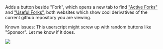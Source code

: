 Adds a button beside "Fork", which opens a new tab to find <a href="https://github.com/techgaun/active-forks">"Active Forks"</a> and <a href="https://github.com/useful-forks/useful-forks.github.io">"Useful Forks"</a>, both websites which show cool derivatives of the current github repository you are viewing. 


Known Issues: This userscript might screw up with random buttons like "Sponsor". Let me know if it does. 

<img src="https://greasyfork.s3.us-east-2.amazonaws.com/9t0t4nl5wxx6wk1jij23awjewpwa"/>
